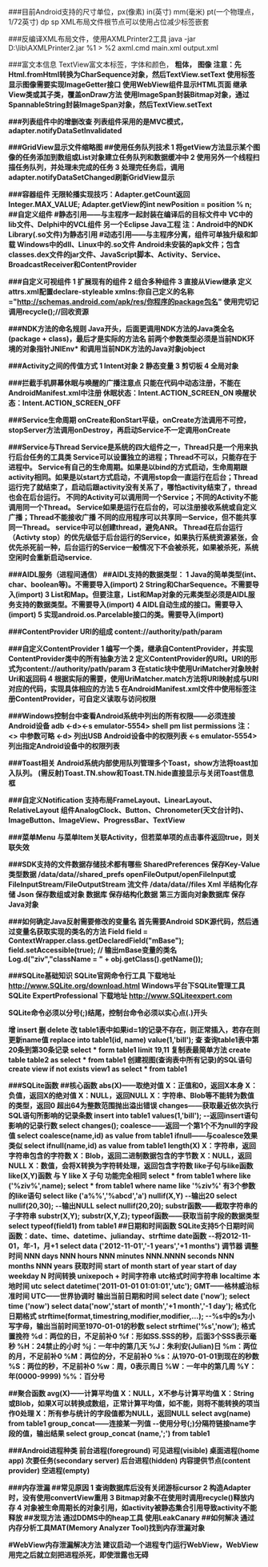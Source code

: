 ###目前Android支持的尺寸单位，px(像素) in(英寸) mm(毫米) pt(一个物理点，1/72英寸) dp sp
XML布局文件根节点<FrameLayout>可以使用<merge>占位减少标签嵌套

###反编译XML布局文件，使用AXMLPrinter2工具
java -jar D:\lib\AXMLPrinter2.jar %1 > %2
axml.cmd main.xml output.xml

###富文本信息
TextView富文本标签，<font>字体和颜色， <b>粗体， <img>图像
    注意：先Html.fromHtml转换为CharSequence对象，然后TextView.setText
    使用<img>标签显示图像需要实现ImageGetter接口
使用WebView组件显示HTML页面
继承View类或其子类，覆盖onDraw方法
使用ImageSpan封装Bitmap对象，通过SpannableString封装ImageSpan对象，然后TextView.setText

###列表组件中的增删改查
列表组件采用的是MVC模式，
adapter.notifyDataSetInvalidated

###GridView显示文件缩略图
##使用任务队列技术
1 将getView方法显示某个图像的任务添加到数组或List对象建立任务队列和数据缓冲中
2 使用另外一个线程扫描任务队列，并处理未完成的任务
3 处理完任务后，调用adapter.notifyDataSetChanged刷新GridView显示

###容器组件
无限轮播实现技巧：Adapter.getCount返回Integer.MAX_VALUE; Adapter.getView的int newPosition = position % n;
##自定义组件
#静态引用——与主程序一起封装在编译后的目标文件中
VC中的lib文件、Delphi中的VCL组件
另一个Eclipse Java工程
注：Android中的NDK Library(.so文件)为静态引用
#动态引用——与主程序分离，组件可单独升级和卸载
Windows中的dll、Linux中的.so文件
Android未安装的apk文件；包含classes.dex文件的jar文件、JavaScript脚本、Activity、Service、BroadcastReceiver和ContentProvider

###自定义可视组件
1 扩展现有的组件
2 组合多种组件
3 直接从View继承
定义attrs.xml配置declare-styleable
xmlns:你自己定义的名称="http://schemas.android.com/apk/res/你程序的package包名"
使用完切记调用recycle();//回收资源

###NDK方法的命名规则
Java开头，后面更调用NDK方法的Java类全名(package + class)，最后才是实际的方法名
前两个参数类型必须是当前NDK环境的对象指针JNIEnv* 和调用当前NDK方法的Java对象jobject

###Activity之间的传值方式
1 Intent对象
2 静态变量
3 剪切板
4 全局对象

###拦截手机屏幕休眠与唤醒的广播注意点
只能在代码中动态注册，不能在AndroidManifest.xml中注册
休眠状态：Intent.ACTION_SCREEN_ON
唤醒状态：Intent.ACTION_SCREEN_OFF

###Service生命周期
onCreate和onStart平级，onCreate方法调用不可控，stopServer方法调用onDestroy，再启动Service不一定调用onCreate

###Service与Thread
Service是系统的四大组件之一，Thread只是一个用来执行后台任务的工具类
Service可以设置独立的进程；Thread不可以，只能存在于进程中。
Service有自己的生命周期。如果是以bind的方式启动，生命周期跟activity相同。如果是以start方式启动，不调用stop会一直运行在后台；Thread运行完了就结束了，启动后跟activity没有关系了，哪怕activity结束了，thread也会在后台运行。
不同的Activity可以调用同一个Service；不同的Activity不能调用同一个Thread。
Service如果是运行在后台的，可以注册接收系统或自定义广播；Thread不能接收广播
不同的应用程序可以共享同一Service，但不能共享同一Thread。
service中可以创建thread，避免ANR。
Thread在后台运行（Activty stop）的优先级低于后台运行的Service，如果执行系统资源紧张，会优先杀死前一种，后台运行的Service一般情况下不会被杀死，如果被杀死，系统空闲时会重新启动service.

###AIDL服务（进程间通信）
##AIDL支持的数据类型：
1 Java的简单类型(int、char、boolean等)。不需要导入(import)
2 String和CharSequence。不需要导入(import)
3 List和Map。但要注意，List和Map对象的元素类型必须是AIDL服务支持的数据类型。不需要导入(import)
4 AIDL自动生成的接口。需要导入(import)
5 实现android.os.Parcelable接口的类。需要导入(import)

###ContentProvider URI的组成
content://authority/path/param

###自定义ContentProvider
1 编写一个类，继承自ContentProvider，并实现ContentProvider类中的所有抽象方法
2 定义ContentProvider的URI。URI的形式为content://authority/path/param
3 在static块中使用UriMatcher对象映射Uri和返回码
4 根据实际的需要，使用UriMatcher.match方法将URI映射成与URI对应的代码，实现具体相应的方法
5 在AndroidManifest.xml文件中使用<provider>标签注册ContentProvider，可自定义读取与访问权限

###Windows控制台中查看Android系统中列出的所有权限——必须连接Android设备
adb <-d><-s emulator-5554> shell pm list permissions
注：<> 中参数可略
    <-d> 列出USB Android设备中的权限列表
    <-s emulator-5554> 列出指定Android设备中的权限列表

###Toast相关
Android系统内部使用队列管理多个Toast，show方法将toast加入队列。
(需反射)Toast.TN.show和Toast.TN.hide直接显示与关闭Toast信息框

###自定义Notification
支持布局FrameLayout、LinearLayout、RelativeLayout
组件AnalogClock、Button、Chronometer(天文台计时)、ImageButton、ImageView、ProgressBar、TextView

###菜单Menu
与菜单Item关联Activity，但若菜单项的点击事件返回true，则关联失效

###SDK支持的文件数据存储技术都有哪些
SharedPreferences                                                    保存Key-Value类型数据      /data/data/<package name>/shared_prefs
openFileOutput/openFileInput或FileInputStream/FileOutputStream       流文件                     /data/data/<package name>/files
Xml                                                                  半结构化存储
Json                                                                 保存数组或对象
数据库                                                               保存结构化数据
第三方面向对象数据库                                                 保存Java对象

###如何确定Java反射需要修改的变量名
首先需要Android SDK源代码，然后通过变量名获取实现的类名的方法
Field field = ContextWrapper.class.getDeclaredField("mBase");
field.setAccessible(true);
// 输出mBase变量的类名
Log.d("ziv","className = " + obj.getClass().getName());

###SQLite基础知识
SQLite官网命令行工具 下载地址 http://www.SQLite.org/download.html
Windows平台下SQLite管理工具 SQLite ExpertProfessional 下载地址 http://www.SQLiteexpert.com

SQLite命令必须以分号(;)结尾，控制台命令必须以实心点(.)开头

增
    insert
删
    delete
改
table1表中如果id=1的记录不存在，则正常插入，若存在则更新name值 
    replace into table1(id, name) value(1,'bill');
查
查询table1表中第20条到第30条记录 
    select * form table1 limit 19,11
复制表最简单方法 
    create table table2 as select * from table1
创建视图(查询表中所有记录)的SQL语句 
    create view if not exists view1 as select * from table1

###SQLite函数
##核心函数
abs(X)——取绝对值
    X：正值和0，返回X本身
    X：负值，返回X的绝对值
    X：NULL，返回NULL
    X：字符串、Blob等不能转为数值的类型，返回0
    超出64为整数范围抛出溢出错误
changes——获取最近依次执行SQL语句所影响的记录条数
    insert into table1 values(1,'bill');
    --返回insert语句影响的记录行数
    select changes();
coalesce——返回一个第1个不为null的字段值
    select coalesce(name,id) as value from table1
ifnull——与coalesce效果类似
    select ifnull(name,id) as value from table1
length(X)
    X：字符串，返回字符串包含的字符数
    X：Blob，返回二进制数据包含的字节数
    X：NULL，返回NULL
    X：数值，会将X转换为字符转处理，返回包含字符数
like子句与like函数
    like(X,Y)函数 与 Y like X 子句 功能完全相同
    select * from table1 where like ('%ziv%',name);
    select * from table1 where name like '%ziv%'
    有3个参数的like语句
    select like ('a%%','%abcd','a')
nullif(X,Y)
    --输出20
    select nullif(20,30);
    --输出NULL
    select nullif(20,20);
substr函数——截取字符串的子字符串
    substr(X,Y);
    substr(X,Y,Z);
typeof函数——获取当前字段的数据类型
    select typeof(field1) from table1
##日期和时间函数
SQLite支持5个日期时间函数：date、time、datetime、julianday、strftime
date函数
    --将2012-11-01，年-1，月+1
    select data ('2012-11-01','-1 years','+1 months')
调节器
    调整时间
        NNN days
        NNN hours
        NNN minutes
        NNN.NNNN seconds
        NNN months
        NNN years
    获取时间
        start of month
        start of year
        start of day
        weekday N
    时间转换
        unixepoch + 时间字符串
        utc格式时间字符串 localtime
        本地时间 utc 
        select datetime('2011-01-01 01:01:01','utc');
        GMT——格林威治标准时间
        UTC——世界协调时
输出当前日期和时间
    select date ('now');
    select time ('now')
    select data('now','start of month','+1 month','-1 day');
格式化日期格式
    strftime(format,timestring,modifier,modifier,...);
    --%s中的s为小写字母，输出当前时间至1970-01-01的秒数
    select strftime('%s','now');
格式置挽符
    %d：两位的日，不足前补0
    %f：形如SS.SSS的秒，后面3个SSS表示毫秒
    %H：24禁止的小时
    %j：一年中的第几天
    %J：朱利安(Julian)日
    %m：两位的月，不足前补0
    %M：两位的分，不足前补0
    %s：从1970-01-01到现在的秒数
    %S：两位的秒，不足前补0
    %w：周，0表示周日
    %W：一年中的第几周
    %Y：年(0000-9999)
    %%：百分号

##聚合函数
avg(X)——计算平均值
    X：NULL，X不参与计算平均值
    X：String或Blob，如果X可以转换成数组，正常计算平均值，如不能，则将不能转换的项当作0处理
    X：所有参与统计的字段值都为NULL，返回NULL
    select avg(name) from table1
group_concat——连接某一列值
    --使用分号(;)分隔符链接name字段的值，输出结果
    select group_concat (name,';') from table1







###Android进程种类
前台进程(foreground)
可见进程(visible)
桌面进程(home app)
次要任务(secondary server)
后台进程(hidden)
内容提供节点(content provider)
空进程(empty)




###内存泄漏
##常见原因
1 查询数据库后没有关闭游标cursor
2 构造Adapter时，没有使用convertView重用
3 Bitmap对象不在使用时调用recycle()释放内存
4 对象被生命周期长的对象引用，如activity被静态集合引用导致activity不能释放
##发现方法
通过DDMS中的heap工具
使用LeakCanary
##如何解决
通过内存分析工具MAT(Memory Analyzer Tool)找到内存泄漏对象

#WebView内存泄漏解决方法
建议启动一个进程专门运行WebView，WebView用完之后就立刻把进程杀死，即使泄露也无碍